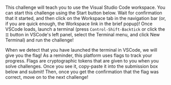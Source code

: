 This challenge will teach you to use the Visual Studio Code workspace.
You can start this challenge using the Start button below.
Wait for confirmation that it started, and then click on the Workspace tab in the navigation bar (or, if you are quick enough, the Workspace link in the brief popup)!
Once VSCode loads, launch a terminal (press `Control-Shift-Backtick` or click the `☰` button in VSCode's left panel, select the Terminal menu, and click New Terminal) and run the challenge!

When we detect that you have launched the terminal in VSCode, we will give you the flag!
As a reminder, this platform uses flags to track your progress.
Flags are cryptographic tokens that are given to you when you solve challenges.
Once you see it, copy-paste it into the submission box below and submit!
Then, once you get the confirmation that the flag was correct, move on to the next challenge!
